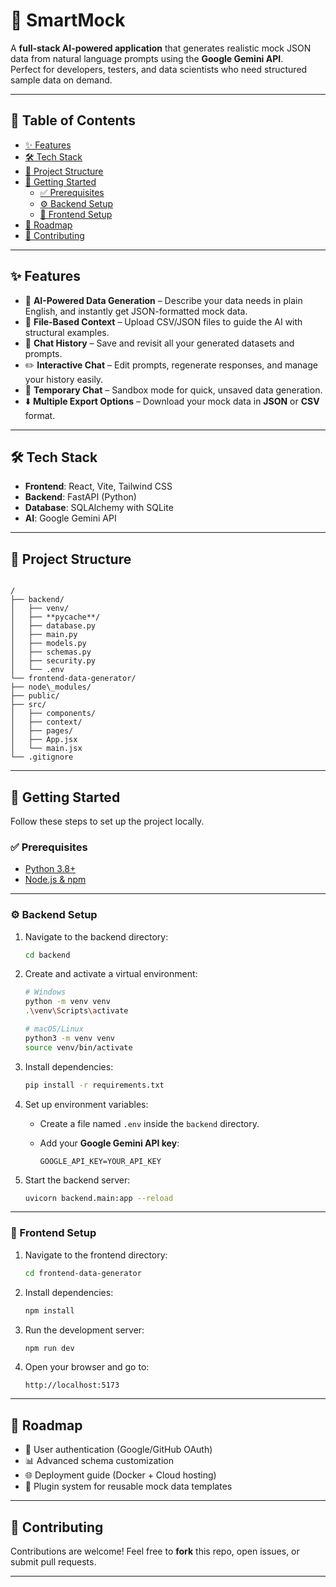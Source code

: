 
# 🤖 SmartMock

A **full-stack AI-powered application** that generates realistic mock JSON data from natural language prompts using the **Google Gemini API**.  
Perfect for developers, testers, and data scientists who need structured sample data on demand.

---

## 📑 Table of Contents
- [✨ Features](#-features)
- [🛠️ Tech Stack](#️-tech-stack)
- [📂 Project Structure](#-project-structure)
- [🚀 Getting Started](#-getting-started)
  - [✅ Prerequisites](#-prerequisites)
  - [⚙️ Backend Setup](#️-backend-setup)
  - [🎨 Frontend Setup](#-frontend-setup)
- [📌 Roadmap](#-roadmap)
- [🤝 Contributing](#-contributing)


---

## ✨ Features

- 🤖 **AI-Powered Data Generation** – Describe your data needs in plain English, and instantly get JSON-formatted mock data.
- 📄 **File-Based Context** – Upload CSV/JSON files to guide the AI with structural examples.
- 💬 **Chat History** – Save and revisit all your generated datasets and prompts.
- ✏️ **Interactive Chat** – Edit prompts, regenerate responses, and manage your history easily.
- 🚀 **Temporary Chat** – Sandbox mode for quick, unsaved data generation.
- ⬇️ **Multiple Export Options** – Download your mock data in **JSON** or **CSV** format.

---

## 🛠️ Tech Stack

- **Frontend**: React, Vite, Tailwind CSS  
- **Backend**: FastAPI (Python)  
- **Database**: SQLAlchemy with SQLite  
- **AI**: Google Gemini API  

---

## 📂 Project Structure

```

/
├── backend/
│   ├── venv/
│   ├── **pycache**/
│   ├── database.py
│   ├── main.py
│   ├── models.py
│   ├── schemas.py
│   ├── security.py
│   └── .env
└── frontend-data-generator/
├── node\_modules/
├── public/
├── src/
│   ├── components/
│   ├── context/
│   ├── pages/
│   ├── App.jsx
│   └── main.jsx
└── .gitignore

````

---

## 🚀 Getting Started

Follow these steps to set up the project locally.

### ✅ Prerequisites
- [Python 3.8+](https://www.python.org/downloads/)  
- [Node.js & npm](https://nodejs.org/en/download/)

---


### ⚙️ Backend Setup

1. Navigate to the backend directory:
   ```bash
   cd backend


2. Create and activate a virtual environment:

   ```bash
   # Windows
   python -m venv venv
   .\venv\Scripts\activate

   # macOS/Linux
   python3 -m venv venv
   source venv/bin/activate
   ```

3. Install dependencies:

   ```bash
   pip install -r requirements.txt
   ```

4. Set up environment variables:

   * Create a file named `.env` inside the `backend` directory.
   * Add your **Google Gemini API key**:

     ```
     GOOGLE_API_KEY=YOUR_API_KEY
     ```

5. Start the backend server:

   ```bash
   uvicorn backend.main:app --reload
   ```

---

### 🎨 Frontend Setup

1. Navigate to the frontend directory:

   ```bash
   cd frontend-data-generator
   ```

2. Install dependencies:

   ```bash
   npm install
   ```

3. Run the development server:

   ```bash
   npm run dev
   ```

4. Open your browser and go to:

   ```
   http://localhost:5173
   ```

---

## 📌 Roadmap

* 🔐 User authentication (Google/GitHub OAuth)
* 📊 Advanced schema customization
* 🌐 Deployment guide (Docker + Cloud hosting)
* 🧩 Plugin system for reusable mock data templates

---

## 🤝 Contributing

Contributions are welcome!
Feel free to **fork** this repo, open issues, or submit pull requests.

---


